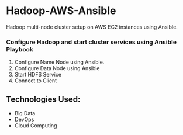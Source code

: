 # Hadoop-AWS-Ansible
Hadoop multi-node cluster setup on AWS EC2 instances using Ansible.


### Configure Hadoop and start cluster services using Ansible Playbook
1. Configure Name Node using Ansible.
2. Configure Data Node using Ansible
3. Start HDFS Service 
4. Connect to Client

## Technologies Used:
- Big Data
- DevOps
- Cloud Computing

